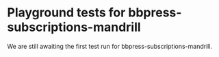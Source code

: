 # Playground tests for bbpress-subscriptions-mandrill
We are still awaiting the first test run for bbpress-subscriptions-mandrill.
